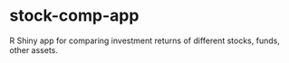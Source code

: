 # stock-comp-app
R Shiny app for comparing investment returns of different stocks, funds, other assets.
